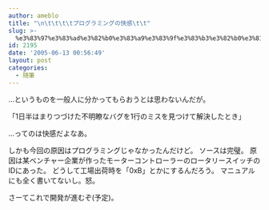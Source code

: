 ```yaml
---
author: ameblo
title: "\n\t\t\t\tプログラミングの快感\t\t"
slug: >-
  %e3%83%97%e3%83%ad%e3%82%b0%e3%83%a9%e3%83%9f%e3%83%b3%e3%82%b0%e3%81%ae%e5%bf%ab%e6%84%9f
id: 2195
date: '2005-06-13 00:56:49'
layout: post
categories:
  - 随筆
---
```


…というものを一般人に分かってもらおうとは思わないんだが。

「1日半はまりつづけた不明瞭なバグを1行のミスを見つけて解決したとき」

…ってのは快感だよなあ。

しかも今回の原因はプログラミングじゃなかったんだけど。 ソースは完璧。 原因は某ベンチャー企業が作ったモーターコントローラーのロータリースイッチのIDにあった。 どうして工場出荷時を「0xB」とかにするんだろう。 マニュアルにも全く書いてないし。怒。

さーてこれで開発が進むぞ(予定)。